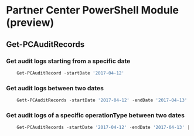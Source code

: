 # Partner Center PowerShell Module (preview) #

## Get-PCAuditRecords ##

### Get audit logs starting from a specific date ###

```powershell
    Get-PCAuditRecord -startDate '2017-04-12'
```

### Get audit logs between two dates ###

```powershell
    Gett-PCAuditRecords -startDate '2017-04-12' -endDate '2017-04-13'
```

### Get audit logs of a specific operationType between two dates ###

```powershell
    Get-PCAuditRecords -startDate '2017-04-12' -endDate '2017-04-13' | ? operationType -EQ 'delete_customer_user'
```
